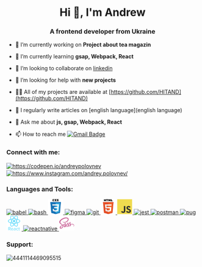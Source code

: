 <h1 align="center">Hi 👋, I'm Andrew</h1>
<h3 align="center">A frontend developer from Ukraine</h3>

- 🔭 I’m currently working on **Project about tea magazin**

- 🌱 I’m currently learning **gsap, Webpack, React**

- 👯 I’m looking to collaborate on [linkedin](https://www.linkedin.com/in/andrew-polovnev-543019224/)

- 🤝 I’m looking for help with **new projects**

- 👨‍💻 All of my projects are available at [https://github.com/HITAND](https://github.com/HITAND)

- 📝 I regularly write articles on [english language](english language)

- 💬 Ask me about **js, gsap, Webpack, React**

- 📫 How to reach me <a href="mailto:polishball.pl12@gmail.com"><img src="https://img.shields.io/badge/-polishball.pl12@gmail.com-c14438?style=flat&amp;logo=Gmail&amp;logoColor=white&amp;link=mailto:polishball.pl12@gmail.com" alt="Gmail Badge" data-canonical-src="https://img.shields.io/badge/-polishball.pl12@gmail.com-c14438?style=flat&amp;logo=Gmail&amp;logoColor=white&amp;link=mailto:polishball.pl12@gmail.com" style="max-width: 100%;"></a>

<h3 align="left">Connect with me:</h3>
<p align="left">
<a href="https://codepen.io/https://codepen.io/andreypolovnev" target="blank"><img align="center" src="https://raw.githubusercontent.com/rahuldkjain/github-profile-readme-generator/master/src/images/icons/Social/codepen.svg" alt="https://codepen.io/andreypolovnev" height="30" width="40" /></a>
<a href="https://instagram.com/https://www.instagram.com/andrey.polovnev/" target="blank"><img align="center" src="https://raw.githubusercontent.com/rahuldkjain/github-profile-readme-generator/master/src/images/icons/Social/instagram.svg" alt="https://www.instagram.com/andrey.polovnev/" height="30" width="40" /></a>
</p>

<h3 align="left">Languages and Tools:</h3>
<p align="left"> <a href="https://babeljs.io/" target="_blank" rel="noreferrer"> <img src="https://www.vectorlogo.zone/logos/babeljs/babeljs-icon.svg" alt="babel" width="40" height="40"/> </a> <a href="https://www.gnu.org/software/bash/" target="_blank" rel="noreferrer"> <img src="https://www.vectorlogo.zone/logos/gnu_bash/gnu_bash-icon.svg" alt="bash" width="40" height="40"/> </a> <a href="https://www.w3schools.com/css/" target="_blank" rel="noreferrer"> <img src="https://raw.githubusercontent.com/devicons/devicon/master/icons/css3/css3-original-wordmark.svg" alt="css3" width="40" height="40"/> </a> <a href="https://www.figma.com/" target="_blank" rel="noreferrer"> <img src="https://www.vectorlogo.zone/logos/figma/figma-icon.svg" alt="figma" width="40" height="40"/> </a> <a href="https://git-scm.com/" target="_blank" rel="noreferrer"> <img src="https://www.vectorlogo.zone/logos/git-scm/git-scm-icon.svg" alt="git" width="40" height="40"/> </a> <a href="https://www.w3.org/html/" target="_blank" rel="noreferrer"> <img src="https://raw.githubusercontent.com/devicons/devicon/master/icons/html5/html5-original-wordmark.svg" alt="html5" width="40" height="40"/> </a> <a href="https://developer.mozilla.org/en-US/docs/Web/JavaScript" target="_blank" rel="noreferrer"> <img src="https://raw.githubusercontent.com/devicons/devicon/master/icons/javascript/javascript-original.svg" alt="javascript" width="40" height="40"/> </a> <a href="https://jestjs.io" target="_blank" rel="noreferrer"> <img src="https://www.vectorlogo.zone/logos/jestjsio/jestjsio-icon.svg" alt="jest" width="40" height="40"/> </a> <a href="https://postman.com" target="_blank" rel="noreferrer"> <img src="https://www.vectorlogo.zone/logos/getpostman/getpostman-icon.svg" alt="postman" width="40" height="40"/> </a> <a href="https://pugjs.org" target="_blank" rel="noreferrer"> <img src="https://cdn.worldvectorlogo.com/logos/pug.svg" alt="pug" width="40" height="40"/> </a> <a href="https://reactjs.org/" target="_blank" rel="noreferrer"> <img src="https://raw.githubusercontent.com/devicons/devicon/master/icons/react/react-original-wordmark.svg" alt="react" width="40" height="40"/> </a> <a href="https://reactnative.dev/" target="_blank" rel="noreferrer"> <img src="https://reactnative.dev/img/header_logo.svg" alt="reactnative" width="40" height="40"/> </a> <a href="https://sass-lang.com" target="_blank" rel="noreferrer"> <img src="https://raw.githubusercontent.com/devicons/devicon/master/icons/sass/sass-original.svg" alt="sass" width="40" height="40"/> </a> </p>

<h3 align="left">Support:</h3>
<p><a href="https://www.buymeacoffee.com/polishballf"> <img align="left" src="https://cdn.buymeacoffee.com/buttons/v2/default-yellow.png" height="50" width="210" alt="4441114469095515" /></a></p><br><br>
